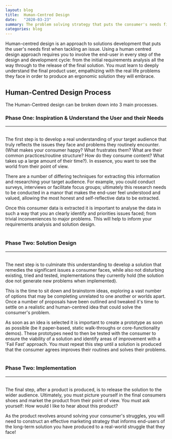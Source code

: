```yaml
---
layout: blog
title:  Human-Centred Design
date:   "2020-03-23"
summary: The problem solving strategy that puts the consumer's needs first when building a solution from the ground up!
categories: blog
---
```


Human-centred design is an approach to solutions development that puts the user's needs first when tackling an issue. 
Using a human centred design approach requires you to involve the end-user in every step of the design and development cycle: from the initial requirements analysis all the way through to the release of the final solution. You must learn to deeply understand the final product user, empathizing with the real life problems they face in order to produce an ergonomic solution they will embrace. 

## Human-Centred Design Process
The Human-Centred design can be broken down into 3 main processes. 

### Phase One: Inspiration & Understand the User and their Needs
---  
<br>
The first step is to develop a real understanding of your target audience that truly reflects the issues they face and problems they routinely encounter. (What makes your consumer happy? What frustrates them? What are their common practices/routine structure? How do they consume content? What takes up a large amount of their time?). 
In essence, you want to see the world from their point of view.

There are a number of differing techniques for extracting this information and researching your target audience. For example, you could conduct surveys, interviews or facilitate focus groups; ultimately this research needs to be conducted in a manor that makes the end-user feel understood and valued, allowing the most honest and self-reflective data to be extracted. 

Once this consumer data is extracted it is important to analyse the data in such a way that you an clearly identify and priorities issues faced; from trivial inconveniences to major problems. This will help to inform your requirements analysis and solution design. 
<br><br>

### Phase Two: Solution Design
---  
<br>
The next step is to culminate this understanding to develop a solution that remedies the significant issues a consumer faces, while also not disturbing existing, tried and tested, implementations they currently hold (the solution doe not generate new problems when implemented). 

This is the time to sit down and brainstorm ideas, exploring a vast number of options that may be completing unrelated to one another or worlds apart. Once a number of proposals have been outlined and tweaked it's time to settle on a realistic and human-centred idea that could solve the consumer's problem.

As soon as an idea is selected it is important to create a prototype as soon as possible (be it paper-based, static walk-throughs or core-functionality demos). These prototypes need to then be tested with the consumer to ensure the viability of a solution and identify areas of improvement with a 'Fail Fast' approach. You must repeat this step until a solution is produced that the consumer agrees improves their routines and solves their problems. 
<br><br>

### Phase Two: Implementation 
---  
<br>
The final step, after a product is produced, is to release the solution to the wider audience. Ultimately, you must picture yourself in the final consumers shoes and market the product from their point of view. You must ask yourself: How would I like to hear about this product? 

As the product revolves around solving your consumer's struggles, you will need to construct an effective marketing strategy that informs end-users of the long-term solution you have produced to a real-world struggle that they face! 
<br><br>